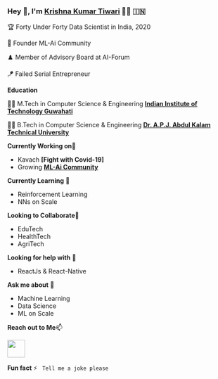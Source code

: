 ### Hey 👋, I'm [Krishna Kumar Tiwari]() 👨‍💻 	:india:


:trophy: Forty Under Forty Data Scientist in India, 2020

:dart: Founder ML-Ai Community 

:chess_pawn: Member of Advisory Board at AI-Forum

:kite: Failed Serial Entrepreneur

**Education** 

👨‍🎓 M.Tech in Computer Science & Engineering **[Indian Institute of Technology Guwahati](https://www.iitg.ac.in/)** 

👨‍🎓 B.Tech in Computer Science & Engineering **[Dr. A.P.J. Abdul Kalam Technical University](https://www.akgec.ac.in/)** 


**Currently Working on**🔭 

- Kavach **[Fight with Covid-19]**
- Growing **[ML-Ai Community](https://ml-ai.in/)** 

**Currently Learning** 🌱

- Reinforcement Learning
- NNs on Scale

**Looking to Collaborate**👯
- EduTech
- HealthTech
- AgriTech

**Looking for help with** 🤔 
- ReactJs & React-Native

**Ask me about** 💬
- Machine Learning 
- Data Science 
- ML on Scale



**Reach out to Me**📫 

<a href="https://www.linkedin.com/in/agentkk/"><img src="https://i.ibb.co/b1JGmzn/linkedin.webp" width="40px" height="40px"></a> 

**Fun fact** ⚡
``` Tell me a joke please```
